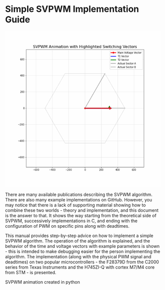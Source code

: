 # Simple SVPWM Implementation Guide

![SVPWM Animation](https://raw.githubusercontent.com/MRadekTCZ/SVPWM-simple/main/StyledSVPWM_Highlighted.gif)


There are many available publications describing the SVPWM algorithm. There are also many example implementations on GitHub. However, you may notice that there is a lack of supporting material showing how to combine these two worlds - theory and implementation, and this document is the answer to that. It shows the way starting from the theoretical side of SVPWM, successively implementations in C, and ending with the configuration of PWM on specific pins along with deadtimes.

This manual provides step-by-step advice on how to implement a simple SVPWM algorithm. The operation of the algorithm is explained, and the behavior of the time and voltage vectors with example parameters is shown - this is intended to make debugging easier for the person implementing the algorithm. The implementation (along with the physical PWM signal and deadtimes) on two popular microcontrollers - the F28379D from the C2000 series from Texas Instruments and the H745ZI-Q with cortex M7/M4 core from STM - is presented. 

SVPWM animation created in python
